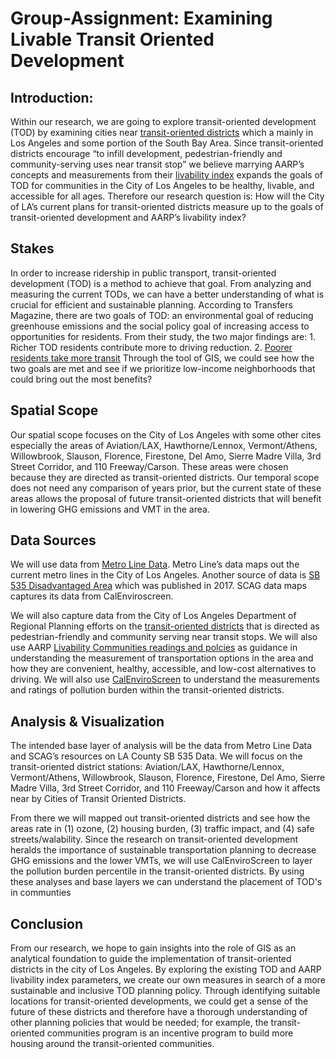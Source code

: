 # Group-Assignment: Examining Livable Transit Oriented Development

## Introduction: 
Within our research, we are going to explore transit-oriented development (TOD) by examining cities near [transit-oriented districts](https://planning.lacounty.gov/tod) which a mainly in Los Angeles and some portion of the South Bay Area. Since transit-oriented districts encourage “to infill development, pedestrian-friendly and community-serving uses near transit stop” we believe marrying AARP’s concepts and measurements from their [livability index](https://livabilityindex.aarp.org/categories/transportation) expands the goals of TOD for communities in the City of Los Angeles to be healthy, livable, and accessible for all ages. Therefore our research question is: How will the City of LA’s current plans for transit-oriented districts measure up to the goals of transit-oriented development and AARP’s livability index? 

## Stakes
In order to increase ridership in public transport, transit-oriented development (TOD) is a method to achieve that goal. From analyzing and measuring the current TODs, we can have a better understanding of what is crucial for efficient and sustainable planning. According to Transfers Magazine, there are two goals of TOD: an environmental goal of reducing greenhouse emissions and the social policy goal of increasing access to opportunities for residents. From their study, the two major findings are: 1. Richer TOD residents contribute more to driving reduction. 2. [Poorer residents take more transit](https://transfersmagazine.org/magazine-article/issue-7/rich-versus-poor-near-versus-far-from-transit-who-travels-more/) Through the tool of GIS, we could see how the two goals are met and see if we prioritize low-income neighborhoods that could bring out the most benefits? 


## Spatial Scope
Our spatial scope focuses on the City of Los Angeles with some other cites especially the areas of Aviation/LAX, Hawthorne/Lennox, Vermont/Athens, Willowbrook, Slauson, Florence, Firestone, Del Amo, Sierre Madre Villa, 3rd Street Corridor, and 110 Freeway/Carson. These areas were chosen because they are directed as transit-oriented districts. Our temporal scope does not need any comparison of years prior, but the current state of these areas allows the proposal of future transit-oriented districts that will benefit in lowering GHG emissions and VMT in the area. 


## Data Sources
We will use data from [Metro Line Data](https://developer.metro.net/gis-data/). Metro Line’s data maps out the current metro lines in the City of Los Angeles. Another source of data is [SB 535 Disadvantaged Area](https://gisdata-scag.opendata.arcgis.com/datasets/sb-535-disadvantaged-areas/explore) which was published in 2017. SCAG data maps captures its data from CalEnviroscreen. 

We will also capture data from the City of Los Angeles Department of Regional Planning efforts on the [transit-oriented districts](https://planning.lacounty.gov/tod) that is directed as pedestrian-friendly and community serving near transit stops. We will also use AARP [Livability Communities readings and polcies](https://livabilityindex.aarp.org/categories/transportation) as guidance in understanding 
the measurement of transportation options in the area and how they are convenient, healthy, accessible, and low-cost alternatives to driving. We will also use [CalEnviroScreen](https://oehha.ca.gov/calenviroscreen/maps-data) to understand the measurements and ratings of pollution burden within the transit-oriented districts.


## Analysis & Visualization
The intended base layer of analysis will be the data from Metro Line 
Data and SCAG’s resources on LA County SB 535 Data. We will focus on the transit-oriented district stations: Aviation/LAX, Hawthorne/Lennox, Vermont/Athens, Willowbrook, Slauson, Florence, Firestone, Del Amo, Sierre Madre Villa, 3rd Street Corridor, and 110 Freeway/Carson and how it affects near by Cities of Transit Oriented Districts.

From there we will mapped out transit-oriented districts and see how the areas rate in (1) ozone, (2) housing burden, (3) traffic impact,  and (4) safe streets/walability. Since the research on transit-oriented development heralds the importance of sustainable transportation planning to decrease GHG emissions and the lower VMTs, we will use CalEnviroScreen to layer the pollution burden percentile in the transit-oriented districts. By using these analyses and base layers we can understand the placement of TOD's in communties


## Conclusion
From our research, we hope to gain insights into the role of GIS as an analytical foundation to guide the implementation of transit-oriented districts in the city of Los Angeles. By exploring the existing TOD and AARP livability index parameters, we create our own measures in search of a more sustainable and inclusive TOD planning policy. Through identifying suitable locations for transit-oriented developments, we could get a sense of the future of these districts and therefore have a thorough understanding of other planning policies that would be needed; for example, the transit-oriented communities program is an incentive program to build more housing around the transit-oriented communities. 

